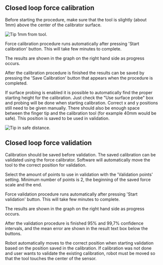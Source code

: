 ## Closed loop force calibration

Before starting the procedure, make sure that the tool is slightly (about 1mm) above the center of the calibrator surface.

![Tip 1mm from tool.](ui_help_images/force_tip_1mm_from_surface.svg "Tip 1mm above calibration tool")

Force calibration procedure runs automatically after pressing 'Start calibration' button.
This will take few minutes to complete.

The results are shown in the graph on the right hand side as progress occurs.

After the calibration procedure is finished the results can be saved by pressing the 'Save Calibration'
button that appears when the procedure is completed.

If surface probing is enabled it is possible to automatically find the proper starting height for the calibration. Just check the "Use surface probe" box and probing will be done when starting calibration. Correct x and y positions still need to be given manually. There should also be enough space between the finger tip and the calibration tool (for example 40mm would be safe). This position is saved to be used in validation.

![Tip in safe distance.](ui_help_images/force_tip_40mm_from_surface.svg "Tip is in safe distance")


## Closed loop force validation

Calibration should be saved before validation. The saved calibration can be validated using the force calibrator. Software will automatically move the tool to the correct position for validation.

Select the amount of points to use in validation with the 'Validation points' setting. Minimum number of points is 2, the beginning of the saved force scale and the end.

Force validation procedure runs automatically after pressing 'Start validation' button.
This will take few minutes to complete.

The results are shown in the graph on the right hand side as progress occurs.

After the validation procedure is finished 95% and 99,7% confidence intervals, and the mean error are shown in the result text box below the buttons.

Robot automatically moves to the correct position when starting validation based on the position saved in the calibration. If calibration was not done and user wants to validate the existing calibration, robot must be moved so that the tool touches the center of the sensor.